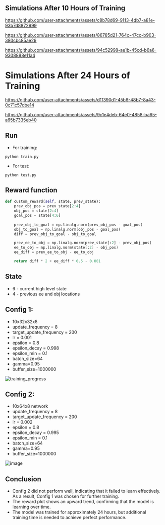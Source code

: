 ## Simulations After 10 Hours of Training
https://github.com/user-attachments/assets/c8b78d69-9113-4db7-a81e-93b7d8872999


https://github.com/user-attachments/assets/86785d21-764c-47cc-b903-380cbc85ae29


https://github.com/user-attachments/assets/94c52998-ae1b-45cd-b6a6-9308888e11a4

# Simulations After 24 Hours of Training


https://github.com/user-attachments/assets/d11390d1-45b6-48b7-8a43-0c71c57dbe14


https://github.com/user-attachments/assets/9c1e4deb-64e0-4858-ba65-a65b7335eb40


## Run
* For training:
```
python train.py
```
* For test:
```
python test.py
```

## Reward function
```py
def custom_reward(self, state, prev_state):
    prev_obj_pos = prev_state[2:4]
    obj_pos = state[2:4]
    goal_pos = state[4:6]
    
    prev_obj_to_goal = np.linalg.norm(prev_obj_pos - goal_pos)
    obj_to_goal = np.linalg.norm(obj_pos - goal_pos)
    diff = prev_obj_to_goal - obj_to_goal

    prev_ee_to_obj = np.linalg.norm(prev_state[:2] - prev_obj_pos)
    ee_to_obj = np.linalg.norm(state[:2] - obj_pos)
    ee_diff = prev_ee_to_obj - ee_to_obj

    return diff * 2 + ee_diff * 0.5 - 0.001
```

## State
* 6 - current high level state 
* 4 - previous ee and obj locations

## Config 1: 
* 10x32x32x8
* update_frequency = 8
* target_update_frequency = 200
* lr = 0.001
* epsilon = 0.8
* epsilon_decay = 0.998
* epsilon_min = 0.1
* batch_size=64
* gamma=0.95
* buffer_size=1000000

![training_progress](https://github.com/user-attachments/assets/a45f9445-9491-4c6f-b980-4341336677e3)

## Config 2:
* 10x64x8 network
* update_frequency = 8
* target_update_frequency = 200
* lr = 0.002
* epsilon = 0.8
* epsilon_decay = 0.995
* epsilon_min = 0.1
* batch_size=64
* gamma=0.95
* buffer_size=1000000

![image](https://github.com/user-attachments/assets/b3b8a15b-be3a-4020-9e59-bf043755247b)

## Conclusion
- Config 2 did not perform well, indicating that it failed to learn effectively. As a result, Config 1 was chosen for further training.
- The reward plot shows an upward trend, confirming that the model is learning over time.
- The model was trained for approximately 24 hours, but additional training time is needed to achieve perfect performance.









